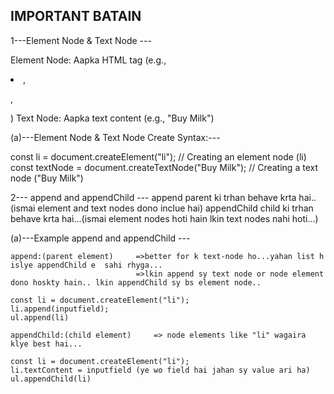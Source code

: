 ## IMPORTANT BATAIN ##

1---Element Node & Text Node ---

Element Node: Aapka HTML tag (e.g., <li>, <p>, <div>)
Text Node: Aapka text content (e.g., "Buy Milk")

(a)---Element Node & Text Node  Create Syntax:---

const li = document.createElement("li");                        // Creating an element node (li)
const textNode = document.createTextNode("Buy Milk");           // Creating a text node ("Buy Milk")


2--- append and appendChild ---
append parent ki trhan behave krta hai..(ismai element and text nodes dono inclue hai)
appendChild child ki trhan behave krta hai...(ismai element nodes hoti hain lkin text nodes nahi hoti...)

(a)---Example append and appendChild ---

    append:(parent element)     =>better for k text-node ho...yahan list h islye appendChild e  sahi rhyga...
                                =>lkin append sy text node or node element dono hoskty hain.. lkin appendChild sy bs element node..

    const li = document.createElement("li");
    li.append(inputfield);
    ul.append(li)

    appendChild:(child element)     => node elements like "li" wagaira klye best hai...

    const li = document.createElement("li");
    li.textContent = inputfield (ye wo field hai jahan sy value ari ha)
    ul.appendChild(li)


    
